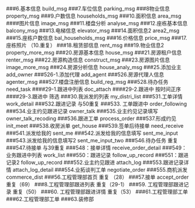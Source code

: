 ###6.基本信息  build_msg
###7.车位信息  parking_msg
###8物业信息   property_msg
###9.户数信息  households_msg
###10.面积信息 area_msg
####图片信息    image_msg
###11.楼盘分析 analyse_msg
###12.座栋基本信息 balcony_msg
###13.电梯信息  elevator_msg
###14.面积信息2  area2_msg
###15.座栋户数信息  bal_households_msg
###16.价格信息 price_msg
###17.座栋照片 （10.重复）
###18.租赁部信息 rent_msg
###19.物业信息2 property_more_msg
###20.房源基本信息 house_msg
###21.房源租户信息 renter_msg
###22.房源构造信息 construct_msg
###23.房源图片信息 image_more_msg
###24.房源分析信息 house_analy_msg
###25.添加业主  add_owner
###526-1.添加代理  add_agent
###526.房源代理人信息  agenter_msg
###527.楼盘注册信息 build_reg_msg
###528.待办任务 need_task
####29-1.跟进中列表 doc_attach
####29-2.跟进中   按时间正序
####29-3.跟进中  筛选
###30.我派发的列表 my_distri_list
###531.工单详情  work_detail
###532.跟进记录 与50重复
###533. 工单跟进中 order_following
###534.业主约见跟进记录 owner_talk
###535.业主约见记录填写 owner_talk_recoding
###536.跟进工单     process_order
###537.形成约见   init_meet
###538.收房派单   get_house
###539.签单后待接单 need_receive
###541.派发给我的 sent_me
###542.派发给我的信息填写 sent_me_input
###543.派发给我的信息填写2 sent_me_input_two
###546.待办任务 重复
###547.待接单 与39重复
###548：接单详情 receive_order_detail
###549：业务跟进中列表 work_list
###550：跟进记录 follow_up_record
###551：跟进记录2 follow_up_record
###552.业主约见跟进 attach_log
###553.跟进记录详情 attach_log_detail
###554.业拓谈判工单 negotiate_order
###555.商机派发  commerce_dist
###56.工程管理部首页  重复 （28）
###57.接单 accept_order 重复（69）
###8.工程管理部跟进列表 重复（29-1）
###59. 工程管理部跟进记录 重复（50）
###60. 工程管理部跟进详情 重复（53）
###61.工程管理部工单
###62.工程管理部工单
###63.装修部





















